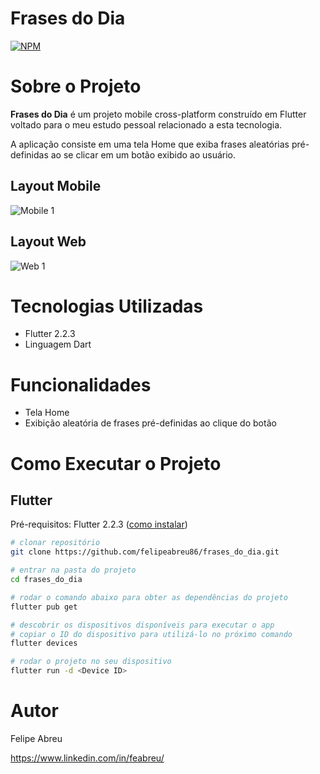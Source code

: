 # Frases do Dia
[![NPM](https://img.shields.io/npm/l/react)](https://github.com/felipeabreu86/frases_do_dia/blob/main/LICENSE) 

# Sobre o Projeto

**Frases do Dia** é um projeto mobile cross-platform construído em Flutter voltado para o meu estudo pessoal relacionado a esta tecnologia.

A aplicação consiste em uma tela Home que exiba frases aleatórias pré-definidas ao se clicar em um botão exibido ao usuário.

## Layout Mobile
![Mobile 1](https://github.com/felipeabreu86/frases_do_dia/blob/main/assets/mobile1.jpeg)

## Layout Web
![Web 1](https://github.com/felipeabreu86/frases_do_dia/blob/main/assets/web1.jpeg)

# Tecnologias Utilizadas
- Flutter 2.2.3
- Linguagem Dart

# Funcionalidades
- Tela Home
- Exibição aleatória de frases pré-definidas ao clique do botão

# Como Executar o Projeto

## Flutter
Pré-requisitos: Flutter 2.2.3 ([como instalar](https://flutter.dev/docs/get-started/install "Como instalar o Flutter"))

```bash
# clonar repositório
git clone https://github.com/felipeabreu86/frases_do_dia.git

# entrar na pasta do projeto
cd frases_do_dia

# rodar o comando abaixo para obter as dependências do projeto
flutter pub get

# descobrir os dispositivos disponíveis para executar o app
# copiar o ID do dispositivo para utilizá-lo no próximo comando 
flutter devices

# rodar o projeto no seu dispositivo
flutter run -d <Device ID>
```

# Autor

Felipe Abreu

https://www.linkedin.com/in/feabreu/
